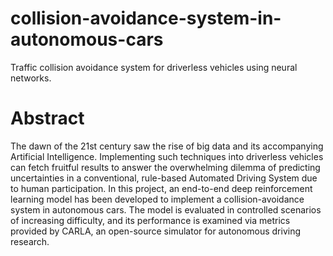 # collision-avoidance-system-in-autonomous-cars
Traffic collision avoidance system for driverless vehicles using neural networks.
# Abstract
The dawn of the 21st century saw the rise of big data and its accompanying Artificial 
Intelligence. Implementing such techniques into driverless vehicles can fetch fruitful results to 
answer the overwhelming dilemma of predicting uncertainties in a conventional, rule-based 
Automated Driving System due to human participation. In this project, an end-to-end deep 
reinforcement learning model has been developed to implement a collision-avoidance system 
in autonomous cars. The model is evaluated in controlled scenarios of increasing difficulty, 
and its performance is examined via metrics provided by CARLA, an open-source simulator 
for autonomous driving research.

